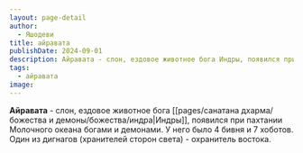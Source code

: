 ```yaml
---
layout: page-detail
author:
  - Яшодеви
title: айравата
publishDate: 2024-09-01
description: Айравата - слон, ездовое животное бога Индры, появился при пахтании Молочного океана богами и демонами. У него было 4 бивня и 7 хоботов. Один из дигнагов (хранителей сторон света) - охранитель востока.
tags:
  - айравата
image:
---
```

**Айравата** - слон, ездовое животное бога [[pages/санатана дхарма/божества и демоны/божества/индра|Индры]], появился при пахтании Молочного океана богами и демонами. У него было 4 бивня и 7 хоботов. Один из дигнагов (хранителей сторон света) - охранитель востока.

